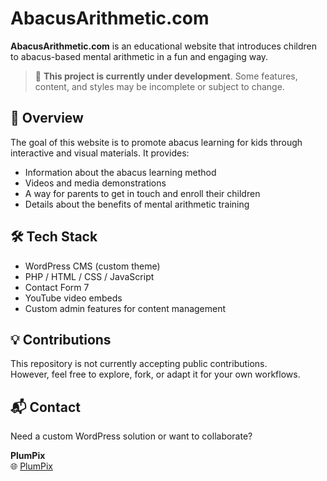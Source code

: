# AbacusArithmetic.com

**AbacusArithmetic.com** is an educational website that introduces children to abacus-based mental arithmetic in a fun and engaging way.

> 🚧 **This project is currently under development**. Some features, content, and styles may be incomplete or subject to change.

## 📘 Overview

The goal of this website is to promote abacus learning for kids through interactive and visual materials. It provides:

- Information about the abacus learning method
- Videos and media demonstrations
- A way for parents to get in touch and enroll their children
- Details about the benefits of mental arithmetic training

## 🛠️ Tech Stack

- WordPress CMS (custom theme)
- PHP / HTML / CSS / JavaScript
- Contact Form 7
- YouTube video embeds
- Custom admin features for content management

## 💡 Contributions

This repository is not currently accepting public contributions.  
However, feel free to explore, fork, or adapt it for your own workflows.

## 📬 Contact

Need a custom WordPress solution or want to collaborate?

**PlumPix**  
🌐 [PlumPix](https://www.plumpix.io/)
